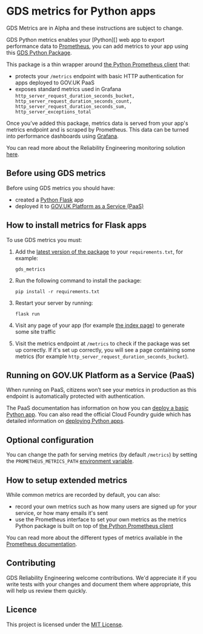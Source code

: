 # GDS metrics for Python apps

GDS Metrics are in Alpha and these instructions are subject to change.

GDS Python metrics enables your [Python][] web app to export performance data to [Prometheus][], you can add metrics to your app using this [GDS Python Package][].

This package is a thin wrapper around [the Python Prometheus client][] that:

* protects your `/metrics` endpoint with basic HTTP authentication for apps deployed to GOV.UK PaaS
* exposes standard metrics used in Grafana
```http_server_request_duration_seconds_bucket, http_server_request_duration_seconds_count, http_server_request_duration_seconds_sum, http_server_exceptions_total```

Once you’ve added this package, metrics data is served from your app's metrics endpoint and is scraped by Prometheus. This data can be turned into performance dashboards using [Grafana][].

You can read more about the Reliability Engineering monitoring solution [here][].

## Before using GDS metrics

Before using GDS metrics you should have:

* created a [Python Flask][] app
* deployed it to [GOV.UK Platform as a Service (PaaS)][]

## How to install metrics for Flask apps

To use GDS metrics you must:

1. Add the [latest version of the package][] to your `requirements.txt`, for example:

    `gds_metrics`

2. Run the following command to install the package:

    `pip install -r requirements.txt`

3. Restart your server by running:

    `flask run`

4. Visit any page of your app (for example [the index page][]) to generate some site traffic

5. Visit the metrics endpoint at `/metrics` to check if the package was set up correctly. If it's set up correctly, you will see a page containing some metrics (for example `http_server_request_duration_seconds_bucket`).

## Running on GOV.UK Platform as a Service (PaaS)

When running on PaaS, citizens won’t see your metrics in production as this endpoint is automatically protected with authentication.

The PaaS documentation has information on how you can [deploy a basic Python app][]. You can also read the official Cloud Foundry guide which has detailed information on [deploying Python apps][].

## Optional configuration

You can change the path for serving metrics (by default `/metrics`) by setting the `PROMETHEUS_METRICS_PATH` [environment variable][].

## How to setup extended metrics

While common metrics are recorded by default, you can also:

* record your own metrics such as how many users are signed up for your service, or how many emails it's sent
* use the Prometheus interface to set your own metrics as the metrics Python package is built on top of [the Python Prometheus client][]

You can read more about the different types of metrics available in the [Prometheus documentation][].

## Contributing

GDS Reliability Engineering welcome contributions. We'd appreciate it if you write tests with your changes and document them where appropriate, this will help us review them quickly.

## Licence

This project is licensed under the [MIT License][].

[Prometheus]: https://prometheus.io/
[GDS Python package]: https://pypi.org/project/gds-metrics/
[the Python Prometheus client]: https://pypi.python.org/pypi/prometheus_client
[Grafana]: https://grafana.com/
[here]: https://reliability-engineering.cloudapps.digital/#reliability-engineering
[Python Flask]: http://flask.pocoo.org/
[GOV.UK Platform as a Service (PaaS)]: https://www.cloud.service.gov.uk/
[latest version of the package]: https://pypi.org/project/gds-metrics/
[the index page]: http://localhost:5000/
[PaaS]: https://www.cloud.service.gov.uk/
[deploy a basic Python app]: https://docs.cloud.service.gov.uk/#deploy-a-django-app
[deploying Python apps]: https://docs.cloudfoundry.org/buildpacks/python/index.html
[environment variable]: https://docs.cloud.service.gov.uk/#environment-variables
[Prometheus documentation]: https://prometheus.io/docs/concepts/metric_types/
[MIT License]: https://github.com/alphagov/gds_metrics_python/blob/master/LICENSE
